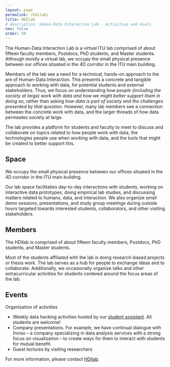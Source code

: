 ```yaml
---
layout: page
permalink: /hdilab/
title: HDIlab
# description: Human-Data Interaction Lab - Activities and Goals.
nav: false
order: 50
---
```


The Human-Data Interaction Lab is a virtual ITU lab comprised of about fifteen faculty members, Postdocs, PhD students, and Master students. 
Although mostly a virtual lab, we occupy the small physical presence between our offices situated in the 4D corridor in the ITU main building. 

Members of the lab see a need for a technical, hands-on approach to the are of Human-Data Interaction. This presents a concrete and 
tangible approach to working with data, for potential students and external stakeholders. Thus, we focus on understanding *how people
(including the society at large) work with data and how we might better support them in doing so*, rather than asking *how data is part of 
society and the challenges presented by that question*. However, many lab members see a connection between the concrete work with data, and 
the larger threads of how data permeates society at large.

The lab provides a platform for students and faculty to meet to discuss and collaborate on topics related to how people work with data, the 
technologies people use when working with data, and the tools that might be created to better support this. 

## Space
We occupy the small physical presence between our offices situated in the 4D corridor in the ITU main building. 

Our lab space facilitaties day-to-day interactions with students, working on interactive data prototypes, doing empirical lab studies, and 
discussing matters related to humans, data, and interaction. 
We also organize small demo sessions, presentations, and study group meetings during outside hours targeted towards interested students, 
collaborators, and other visiting stakeholders.

<!-- In addition to our corridor space, the lab has access to a 3x3 meters (3.06m x 2.85m room) (4D29), which is dedicated for studies and 
study setups with focus on Human-Data Interaction. -->

## Members

The HDIlab is comprised of about fifteen faculty members, Postdocs, PhD students, and Master students. 

Most of the students affiliated with the lab is doing research-based projects or thesis work. The lab serves as a hub for people to exchange 
ideas and to collaborate. Additionally, we occasionally organize talks and other extracurricular activities for students centered around the 
focus areas of the lab.

## Events

Organisation of activities
*	Weekly data hacking activities hosted by our [student assistant](mailto:hdilab-datahacking@o365team.itu.dk). All students are welcome!
*	Company presentations. For example, we have continual dialogue with Inviso – a company specializing in data analysis services with a strong 
  focus on visualization – to create ways for them to interact with students for mutual benefit.
*	Guest lectures by visiting researchers
  
For more information, please contact [HDIlab](mailto:hdilab@o365team.itu.dk).
